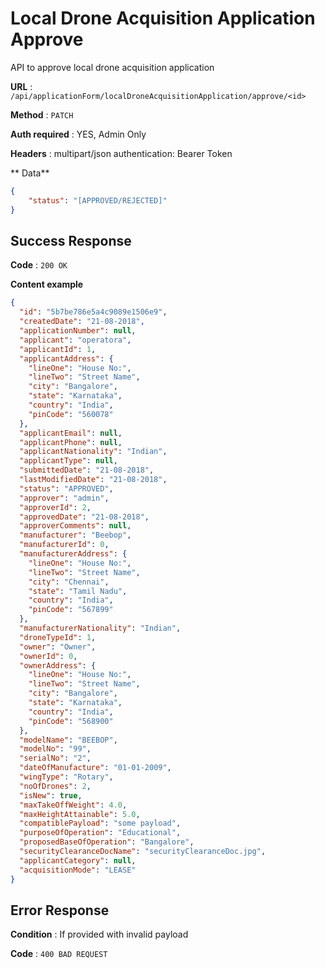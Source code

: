 # Local Drone Acquisition Application Approve

API to approve local drone acquisition application

**URL** : `/api/applicationForm/localDroneAcquisitionApplication/approve/<id>`

**Method** : `PATCH`

**Auth required** : YES, Admin Only

**Headers** : multipart/json authentication: Bearer Token

** Data**

```json
{
	"status": "[APPROVED/REJECTED]"
}
```


## Success Response

**Code** : `200 OK`

**Content example**

```json
{
  "id": "5b7be786e5a4c9089e1506e9",
  "createdDate": "21-08-2018",
  "applicationNumber": null,
  "applicant": "operatora",
  "applicantId": 1,
  "applicantAddress": {
    "lineOne": "House No:",
    "lineTwo": "Street Name",
    "city": "Bangalore",
    "state": "Karnataka",
    "country": "India",
    "pinCode": "560078"
  },
  "applicantEmail": null,
  "applicantPhone": null,
  "applicantNationality": "Indian",
  "applicantType": null,
  "submittedDate": "21-08-2018",
  "lastModifiedDate": "21-08-2018",
  "status": "APPROVED",
  "approver": "admin",
  "approverId": 2,
  "approvedDate": "21-08-2018",
  "approverComments": null,
  "manufacturer": "Beebop",
  "manufacturerId": 0,
  "manufacturerAddress": {
    "lineOne": "House No:",
    "lineTwo": "Street Name",
    "city": "Chennai",
    "state": "Tamil Nadu",
    "country": "India",
    "pinCode": "567899"
  },
  "manufacturerNationality": "Indian",
  "droneTypeId": 1,
  "owner": "Owner",
  "ownerId": 0,
  "ownerAddress": {
    "lineOne": "House No:",
    "lineTwo": "Street Name",
    "city": "Bangalore",
    "state": "Karnataka",
    "country": "India",
    "pinCode": "568900"
  },
  "modelName": "BEEBOP",
  "modelNo": "99",
  "serialNo": "2",
  "dateOfManufacture": "01-01-2009",
  "wingType": "Rotary",
  "noOfDrones": 2,
  "isNew": true,
  "maxTakeOffWeight": 4.0,
  "maxHeightAttainable": 5.0,
  "compatiblePayload": "some payload",
  "purposeOfOperation": "Educational",
  "proposedBaseOfOperation": "Bangalore",
  "securityClearanceDocName": "securityClearanceDoc.jpg",
  "applicantCategory": null,
  "acquisitionMode": "LEASE"
}
```

## Error Response

**Condition** : If provided with invalid payload

**Code** : `400 BAD REQUEST`


